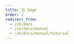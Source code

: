```yaml
---
title: 边 Edge
order: 2
redirect_from:
  - /zh/docs
  - /zh/docs/manual
  - /zh/docs/manual/tutorial
---
```


